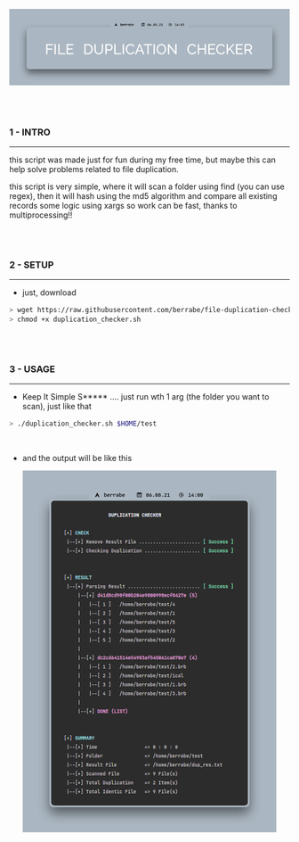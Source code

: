 <p align="center">
  <img src="docs/logo.png">
</p>

<br/><br/>



### 1 - INTRO
---
this script was made just for fun during my free time, but maybe this can help solve problems related to file duplication.

this script is very simple, where it will scan a folder using find (you can use regex), then it will hash using the md5 algorithm and compare all existing records
some logic using xargs so work can be fast, thanks to multiprocessing!!

<br/><br/>



### 2 - SETUP
---
- just, download

```sh
> wget https://raw.githubusercontent.com/berrabe/file-duplication-checker/master/duplication_checker.sh
> chmod +x duplication_checker.sh
```

<br/><br/>



### 3 - USAGE
---
- Keep It Simple S***** .... just run wth 1 arg (the folder you want to scan), just like that

```sh
> ./duplication_checker.sh $HOME/test
```

<br/>

- and the output will be like this

<p align="center">
  <img src="docs/output.png">
</p>



<br/><br/>